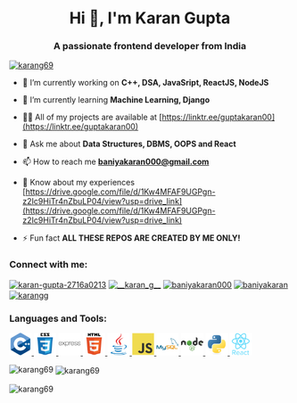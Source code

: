 <h1 align="center">Hi 👋, I'm Karan Gupta</h1>
<h3 align="center">A passionate frontend developer from India</h3>



<p align="left"> <a href="https://github.com/ryo-ma/github-profile-trophy"><img src="https://github-profile-trophy.vercel.app/?username=karang69" alt="karang69" /></a> </p>

- 🔭 I’m currently working on **C++, DSA, JavaSript, ReactJS, NodeJS**

- 🌱 I’m currently learning **Machine Learning, Django**

- 👨‍💻 All of my projects are available at [https://linktr.ee/guptakaran00](https://linktr.ee/guptakaran00)

- 💬 Ask me about **Data Structures, DBMS, OOPS and React**

- 📫 How to reach me **baniyakaran000@gmail.com**

- 📄 Know about my experiences [https://drive.google.com/file/d/1Kw4MFAF9UGPgn-z2Ic9HiTr4nZbuLP04/view?usp=drive_link](https://drive.google.com/file/d/1Kw4MFAF9UGPgn-z2Ic9HiTr4nZbuLP04/view?usp=drive_link)

- ⚡ Fun fact **ALL THESE REPOS ARE CREATED BY ME ONLY!**

<h3 align="left">Connect with me:</h3>
<p align="left">
<a href="https://linkedin.com/in/karan-gupta-2716a0213" target="blank"><img align="center" src="https://raw.githubusercontent.com/rahuldkjain/github-profile-readme-generator/master/src/images/icons/Social/linked-in-alt.svg" alt="karan-gupta-2716a0213" height="30" width="40" /></a>
<a href="https://instagram.com/__karan_g__" target="blank"><img align="center" src="https://raw.githubusercontent.com/rahuldkjain/github-profile-readme-generator/master/src/images/icons/Social/instagram.svg" alt="__karan_g__" height="30" width="40" /></a>
<a href="https://www.hackerrank.com/baniyakaran000" target="blank"><img align="center" src="https://raw.githubusercontent.com/rahuldkjain/github-profile-readme-generator/master/src/images/icons/Social/hackerrank.svg" alt="baniyakaran000" height="30" width="40" /></a>
<a href="https://www.leetcode.com/baniyakaran" target="blank"><img align="center" src="https://raw.githubusercontent.com/rahuldkjain/github-profile-readme-generator/master/src/images/icons/Social/leet-code.svg" alt="baniyakaran" height="30" width="40" /></a>
<a href="https://auth.geeksforgeeks.org/user/karangg" target="blank"><img align="center" src="https://raw.githubusercontent.com/rahuldkjain/github-profile-readme-generator/master/src/images/icons/Social/geeks-for-geeks.svg" alt="karangg" height="30" width="40" /></a>
</p>

<h3 align="left">Languages and Tools:</h3>
<p align="left"> <a href="https://www.w3schools.com/cpp/" target="_blank" rel="noreferrer"> <img src="https://raw.githubusercontent.com/devicons/devicon/master/icons/cplusplus/cplusplus-original.svg" alt="cplusplus" width="40" height="40"/> </a> <a href="https://www.w3schools.com/css/" target="_blank" rel="noreferrer"> <img src="https://raw.githubusercontent.com/devicons/devicon/master/icons/css3/css3-original-wordmark.svg" alt="css3" width="40" height="40"/> </a> <a href="https://expressjs.com" target="_blank" rel="noreferrer"> <img src="https://raw.githubusercontent.com/devicons/devicon/master/icons/express/express-original-wordmark.svg" alt="express" width="40" height="40"/> </a> <a href="https://www.w3.org/html/" target="_blank" rel="noreferrer"> <img src="https://raw.githubusercontent.com/devicons/devicon/master/icons/html5/html5-original-wordmark.svg" alt="html5" width="40" height="40"/> </a> <a href="https://www.java.com" target="_blank" rel="noreferrer"> <img src="https://raw.githubusercontent.com/devicons/devicon/master/icons/java/java-original.svg" alt="java" width="40" height="40"/> </a> <a href="https://developer.mozilla.org/en-US/docs/Web/JavaScript" target="_blank" rel="noreferrer"> <img src="https://raw.githubusercontent.com/devicons/devicon/master/icons/javascript/javascript-original.svg" alt="javascript" width="40" height="40"/> </a> <a href="https://www.mysql.com/" target="_blank" rel="noreferrer"> <img src="https://raw.githubusercontent.com/devicons/devicon/master/icons/mysql/mysql-original-wordmark.svg" alt="mysql" width="40" height="40"/> </a> <a href="https://nodejs.org" target="_blank" rel="noreferrer"> <img src="https://raw.githubusercontent.com/devicons/devicon/master/icons/nodejs/nodejs-original-wordmark.svg" alt="nodejs" width="40" height="40"/> </a> <a href="https://www.python.org" target="_blank" rel="noreferrer"> <img src="https://raw.githubusercontent.com/devicons/devicon/master/icons/python/python-original.svg" alt="python" width="40" height="40"/> </a> <a href="https://reactjs.org/" target="_blank" rel="noreferrer"> <img src="https://raw.githubusercontent.com/devicons/devicon/master/icons/react/react-original-wordmark.svg" alt="react" width="40" height="40"/> </a> </p>

<p><img align="left" src="https://github-readme-stats.vercel.app/api/top-langs?username=karang69&show_icons=true&locale=en&layout=compact" alt="karang69" /></p>

<p>&nbsp;<img align="center" src="https://github-readme-stats.vercel.app/api?username=karang69&show_icons=true&locale=en" alt="karang69" /></p>

<p><img align="center" src="https://github-readme-streak-stats.herokuapp.com/?user=karang69&" alt="karang69" /></p>
